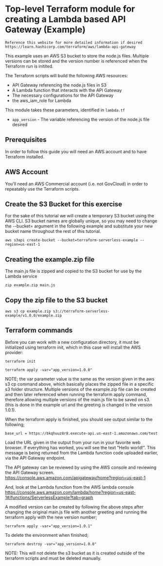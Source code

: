 # Top-level Terraform module for creating a Lambda based API Gateway (Example)

    Reference this website for more detailed information if desired
    https://learn.hashicorp.com/terraform/aws/lambda-api-gateway

This example uses an AWS S3 bucket to store the node.js files.  Multiple versions can be stored and the version number is referenced when the Terraform run is initited.


The Terraform scripts will build the following AWS resources:
* API Gateway referencing the node.js files in S3
* A Lambda function that interacts with the API Gateway
* The necessary configurations for the API Gateway
* the aws_iam_role for Lambda

This module takes these parameters, identified in `lambda.tf`
* `app_version` - The variable referencing the version of the node.js file desired

## Prerequisites

In order to follow this guide you will need an AWS account and to have Terraform installed.

## AWS Account

You'll need an AWS Commercial account (i.e. not GovCloud) in order to repeatably use the Terraform scripts. 

## Create the S3 Bucket for this exercise
For the sake of this tutorial we will create a temporary S3 bucket using the AWS CLI. S3 bucket names are globally unique, so you may need to change the --bucket= argument in the following example and substitute your new bucket name throughout the rest of this tutorial.

    aws s3api create-bucket --bucket=terraform-serverless-example --region=us-east-1

## Creating the example.zip file
The main.js file is zipped and copied to the S3 bucket for use by the Lambda service

    zip example.zip main.js

## Copy the zip file to the S3 bucket

    aws s3 cp example.zip s3://terraform-serverless-example/v1.0.0/example.zip

## Terraform commands
Before you can work with a new configuration directory, it must be initialized using terraform init, which in this case will install the AWS provider:

    terraform init  

    terraform apply -var="app_version=1.0.0"

NOTE; the var parameter value is the same as the version given in the aws s3 cp command above, which basically places the zipped file in a specific s3 folder structure.  Multiple versions of the example.zip file can be created and then later referenced when running the terraform apply command, therefore allowing multiple versions of the main.js file to be saved on s3.  (this is done in the example url and the greeting is changed in the version 1.0.1).


When the terraform apply is finished, you should see output similar to the following;
    
    base_url = https://bkqhuuz8r8.execute-api.us-east-1.amazonaws.com/test

Load the URL given in the output from your run in your favorite web browser. If everything has worked, you will see the text "Hello world!". This message is being returned from the Lambda function code uploaded earlier, via the API Gateway endpoint.

The API gateway can be reviewed by using the AWS console and reviewing the API Gateway screen.
    https://console.aws.amazon.com/apigateway/home?region=us-east-1

And, look at the Lambda function  from the AWS lambda console
    https://console.aws.amazon.com/lambda/home?region=us-east-1#/functions/ServerlessExample?tab=graph
    

A modified version can be created by following the above steps after changing the original main.js file with another greeting and running the terraform apply with the new version number;
    
    terraform apply -var="app_version=1.0.1"


To delete the environment when finished;

    terraform destroy -var="app_version=1.0.0"

NOTE: This will not delete the s3 bucket as it is created outside of the terraform scripts and must be deleted manually.

